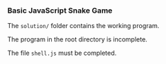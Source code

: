 ### Basic JavaScript Snake Game

The `solution/` folder contains the working program.

The program in the root directory is incomplete.

The file `shell.js` must be completed.
